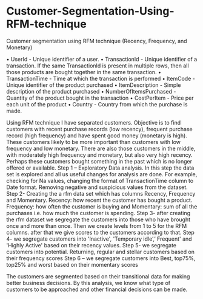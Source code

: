 # Customer-Segmentation-Using-RFM-technique

Customer segmentation using RFM technique
(Recency, Frequency, and Monetary)

•	UserId - Unique identifier of a user.
•	TransactionId - Unique identifier of a transaction. If the same TransactionId is present in multiple rows, then all those products are bought together in the same transaction.
•	TransactionTime - Time at which the transaction is performed
•	ItemCode - Unique identifier of the product purchased
•	ItemDescription - Simple description of the product purchased
•	NumberOfItemsPurchased - Quantity of the product bought in the transaction
•	CostPerItem - Price per each unit of the product
•	Country - Country from which the purchase is made.


Using RFM technique I have separated customers. Objective is to find customers with recent purchase records (low recency), frequent purchase record (high frequency) and have spent good money (monetary is high). These customers likely to be more important than customers with low frequency and low monetary. There are also those customers in the middle, with moderately high frequency and monetary, but also very high recency. Perhaps these customers bought something in the past which is no longer offered or available.
Step 1 – Exploratory Data analysis. In this step the data set is explored and all us useful changes for analysis are done. For example, checking for Na values, changing the format of TransactionTime column to Date format. Removing negative and suspicious values from the dataset.
Step 2- Creating the a rfm data set which has columns Recency, Frequency and Momentary. Recency: how recent the customer has bought a product. Frequency: how often the customer is buying and Momentary: sum of all the purchases i.e. how much the customer is spending.
Step 3- after creating the rfm dataset we segregate the customers into those who have brought once and more than once. Then we create levels from 1 to 5 for the RFM columns. after that we give scores to the customers according to that.
Step 4- we segregate customers into 'Inactive', 'Temporary idle’,’ Frequent' and 'Highly Active' based on their recency values.
Step 5- we segregate customers into potential. Returning, regular and stellar customers based on their frequency scores
Step 6 – we segregate customers into Best, top75%, top25% and worst based on their momentary scores

The customers are segmented based on their transitional data for making better business decisions. By this analysis, we know what type of customers to be approached and other financial decisions can be made.

